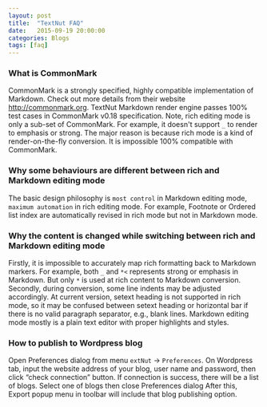 ```yaml
---
layout: post
title:  "TextNut FAQ"
date:   2015-09-19 20:00:00
categories: Blogs
tags: [faq]
---
```



### What is CommonMark

CommonMark is a strongly specified, highly compatible implementation of Markdown. Check out more details from their website <a href="http://commonmark.org" target="_blank">http://commonmark.org</a>. TextNut Markdown render engine passes 100% test cases in CommonMark v0.18 specification. Note, rich editing mode is only a sub-set of CommonMark. For example, it doesn't support `_` to render to emphasis or strong. The major reason is because rich mode is a kind of render-on-the-fly conversion. It is impossible 100% compatible with CommonMark.

  
### Why some behaviours are different between rich and Markdown editing mode

The basic design philosophy is `most control` in Markdown editing mode, `maximum automation` in rich editing mode. For example, Footnote or Ordered list index are automatically revised in rich mode but not in Markdown mode. 


### Why the content is changed while switching between rich and Markdown editing mode

Firstly, it is impossible to accurately map rich formatting back to Markdown markers. For example, both `_` and `*<` represents strong or emphasis in Markdown. But only `*` is used at rich content to Markdown conversion. Secondly, during conversion, some line indents may be adjusted accordingly. At current version, setext heading is not supported in rich mode, so it may be confused between setext heading or horizontal bar if there is no valid paragraph separator, e.g., blank lines. Markdown editing mode mostly is a plain text editor with proper highlights and styles.


### How to publish to Wordpress blog


Open Preferences dialog from menu `extNut` -> `Preferences`. On Wordpress tab, input the website address of your blog, user name and password, then click “check connection” button. If connection is success, there will be a list of blogs. Select one of blogs then close Preferences dialog   After this, Export popup menu in toolbar will include that blog publishing option.

